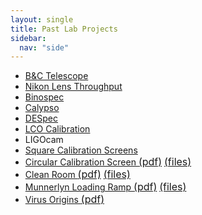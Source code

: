 ```yaml
---
layout: single
title: Past Lab Projects
sidebar:
  nav: "side"
---
```

- [B&C Telescope](/instruments/bctelescope/)
- [Nikon Lens Throughput](/instruments/nikonlensthroughput/)
- [Binospec](/instruments/binospec/)
- [Calypso](/instruments/calypso/)
- [DESpec](/instruments/despec/)
- [LCO Calibration](/instruments/lco/)
- LIGOcam
- [Square Calibration Screens](/instruments/flatfielding/)
- <a href="/instruments/assets/Circular_Calibration_Screen.pdf" target="_blank">Circular Calibration Screen <font size="+0">(pdf)</font></a> <a href="/instruments/assets/Circular_Calibration_Screen_Files.zip" target="_blank"><font size="+0">(files)</font></a>
- <a href="/instruments/assets/Clean_Room.pdf" target="_blank">Clean Room <font size="+0">(pdf)</font></a> <a href="/instruments/assets/Clean_Room_Files.zip" target="_blank"><font size="+0">(files)</font></a>
- <a href="/instruments/assets/Munnerlyn_Loading_Ramp.pdf" target="_blank">Munnerlyn Loading Ramp <font size="+0">(pdf)</font></a> <a href="/instruments/assets/Loading_Ramp_Files.zip" target="_blank"><font size="+0">(files)</font></a>
- <a href="/instruments/assets/VIRUS_Origins.pdf" target="_blank">Virus Origins <font size="+0">(pdf)</font></a>